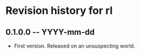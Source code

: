 # Revision history for rl

## 0.1.0.0 -- YYYY-mm-dd

* First version. Released on an unsuspecting world.
